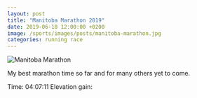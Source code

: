 ```yaml
---
layout: post
title: "Manitoba Marathon 2019"
date: 2019-06-18 12:00:00 +0200
image: /sports/images/posts/manitoba-marathon.jpg
categories: running race
---
```


![Manitoba Marathon](/sports/images/posts/manitoba-marathon.jpg)

<!-- more -->

My best marathon time so far and for many others yet to come.

Time: 04:07:11
Elevation gain: 